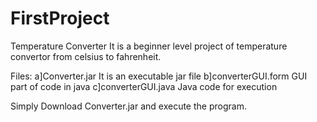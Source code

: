 # FirstProject

Temperature Converter
It is a beginner level project of temperature convertor from celsius to fahrenheit.

Files:
  a]Converter.jar         It is an executable jar file
  b]converterGUI.form     GUI part of code in java
  c]converterGUI.java     Java code for execution

Simply Download Converter.jar and execute the program.
